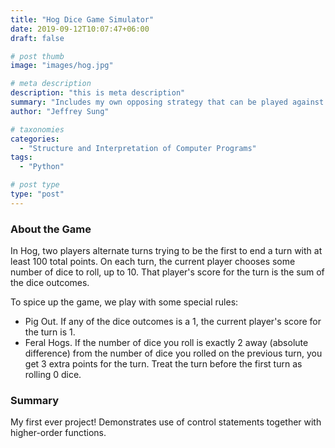 ```yaml
---
title: "Hog Dice Game Simulator"
date: 2019-09-12T10:07:47+06:00
draft: false

# post thumb
image: "images/hog.jpg"

# meta description
description: "this is meta description"
summary: "Includes my own opposing strategy that can be played against."
author: "Jeffrey Sung"

# taxonomies
categories:
  - "Structure and Interpretation of Computer Programs"
tags:
  - "Python"

# post type
type: "post"
---
```


### About the Game
In Hog, two players alternate turns trying to be the first to end a turn with at least 100 total points. On each turn, the current player chooses some number of dice to roll, up to 10. That player's score for the turn is the sum of the dice outcomes.

To spice up the game, we play with some special rules:
- Pig Out. If any of the dice outcomes is a 1, the current player's score for the turn is 1.
- Feral Hogs. If the number of dice you roll is exactly 2 away (absolute difference) from the number of dice you rolled on the previous turn, you get 3 extra points for the turn. Treat the turn before the first turn as rolling 0 dice.

### Summary
My first ever project! Demonstrates use of control statements together with higher-order functions.
